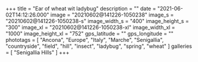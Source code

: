 +++
title = "Ear of wheat wit ladybug"
description = ""
date = "2021-06-02T14:12:26.000"
image = "20210602@141226-1050238"
image_s = "20210602@141226-1050238-s"
image_width_s = "400"
image_height_s = "300"
image_xl = "20210602@141226-1050238-xl"
image_width_xl = "1000"
image_height_xl = "752"
gps_latitude = ""
gps_longitude = ""
phototags = [ "Ancona", "Europe", "Italy", "Marche", "Senigallia", "countryside", "field", "hill", "insect", "ladybug", "spring", "wheat" ]
galleries = [ "Senigallia Hills" ]
+++
